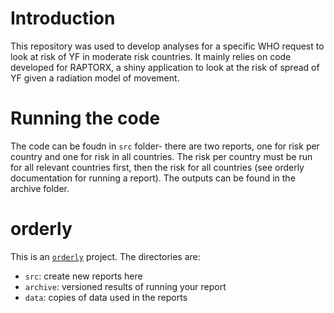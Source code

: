 # Introduction

This repository was used to develop analyses for a specific WHO request to look at risk of YF in moderate risk countries. It mainly relies on code developed for RAPTORX, a shiny application to look at the risk of spread of YF given a radiation model of movement.

# Running the code

The code can be foudn in `src` folder- there are two reports, one for risk per country and one for risk in all countries. The risk per country must be run for all relevant countries first, then the risk for all countries (see orderly documentation for running a report). The outputs can be found in the archive folder.

# orderly

This is an [`orderly`](https://github.com/vimc/orderly) project.  The directories are:

* `src`: create new reports here
* `archive`: versioned results of running your report
* `data`: copies of data used in the reports
